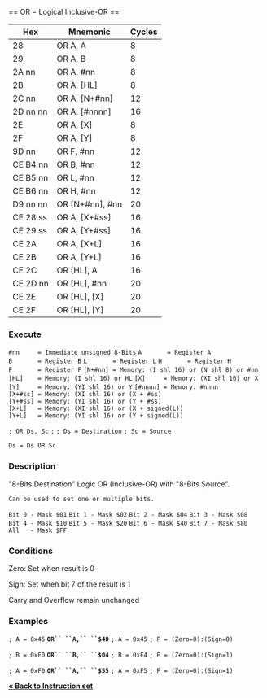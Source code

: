 \== OR = Logical Inclusive-OR ==

| Hex      | Mnemonic            | Cycles |
| -------- | ------------------- | ------ |
| 28       | OR A, A             | 8      |
| 29       | OR A, B             | 8      |
| 2A nn    | OR A, \#nn          | 8      |
| 2B       | OR A, \[HL\]        | 8      |
| 2C nn    | OR A, \[N+\#nn\]    | 12     |
| 2D nn nn | OR A, \[\#nnnn\]    | 16     |
| 2E       | OR A, \[X\]         | 8      |
| 2F       | OR A, \[Y\]         | 8      |
| 9D nn    | OR F, \#nn          | 12     |
| CE B4 nn | OR B, \#nn          | 12     |
| CE B5 nn | OR L, \#nn          | 12     |
| CE B6 nn | OR H, \#nn          | 12     |
| D9 nn nn | OR \[N+\#nn\], \#nn | 20     |
| CE 28 ss | OR A, \[X+\#ss\]    | 16     |
| CE 29 ss | OR A, \[Y+\#ss\]    | 16     |
| CE 2A    | OR A, \[X+L\]       | 16     |
| CE 2B    | OR A, \[Y+L\]       | 16     |
| CE 2C    | OR \[HL\], A        | 16     |
| CE 2D nn | OR \[HL\], \#nn     | 20     |
| CE 2E    | OR \[HL\], \[X\]    | 20     |
| CE 2F    | OR \[HL\], \[Y\]    | 20     |

### Execute

`#nn     = Immediate unsigned 8-Bits`
`A       = Register A`
`B       = Register B`
`L       = Register L`
`H       = Register H`
`F       = Register F`
`[N+#nn] = Memory: (I shl 16) or (N shl 8) or #nn`
`[HL]    = Memory: (I shl 16) or HL`
`[X]     = Memory: (XI shl 16) or X`
`[Y]     = Memory: (YI shl 16) or Y`
`[#nnnn] = Memory: #nnnn`
`[X+#ss] = Memory: (XI shl 16) or (X + #ss)`
`[Y+#ss] = Memory: (YI shl 16) or (Y + #ss)`
`[X+L]   = Memory: (XI shl 16) or (X + signed(L))`
`[Y+L]   = Memory: (YI shl 16) or (Y + signed(L))`

`; OR Ds, Sc`
`;`
`; Ds = Destination`
`; Sc = Source`

`Ds = Ds OR Sc`

### Description

"8-Bits Destination" Logic OR (Inclusive-OR) with "8-Bits Source".

`Can be used to set one or multiple bits.`

`Bit 0 - Mask $01`
`Bit 1 - Mask $02`
`Bit 2 - Mask $04`
`Bit 3 - Mask $08`
`Bit 4 - Mask $10`
`Bit 5 - Mask $20`
`Bit 6 - Mask $40`
`Bit 7 - Mask $80`
`All   - Mask $FF`

### Conditions

Zero: Set when result is 0

Sign: Set when bit 7 of the result is 1

Carry and Overflow remain unchanged

### Examples

`; A = 0x45`
**`OR`` ``A,`` ``$40`**
`; A = 0x45`
`; F = (Zero=0):(Sign=0)`

`; B = 0xF0`
**`OR`` ``B,`` ``$04`**
`; B = 0xF4`
`; F = (Zero=0):(Sign=1)`

`; A = 0xF0`
**`OR`` ``A,`` ``$55`**
`; A = 0xF5`
`; F = (Zero=0):(Sign=1)`

[**« Back to Instruction set**](PM_InstructionList.md "wikilink")
